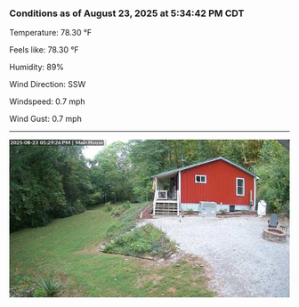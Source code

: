 ### Conditions as of August 23, 2025 at 5:34:42 PM CDT 

Temperature: 78.30 &deg;F

Feels like: 78.30 &deg;F

Humidity: 89%

Wind Direction: SSW

Windspeed: 0.7 mph

Wind Gust: 0.7 mph

---

<img src="./images/latest.jpeg"/>

